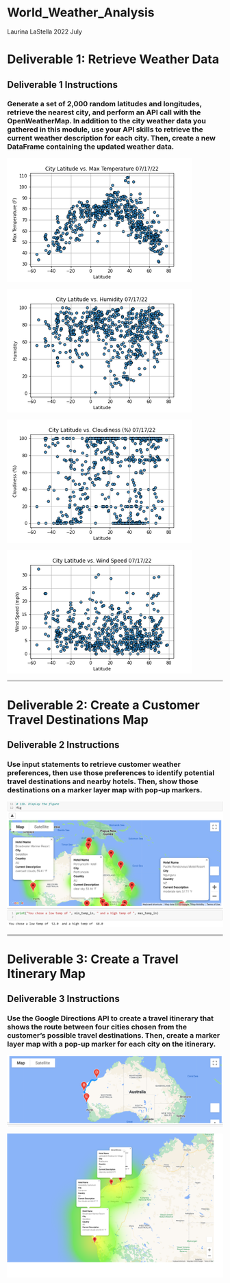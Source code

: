 



# World_Weather_Analysis
Laurina LaStella
2022 July

# Deliverable 1: Retrieve Weather Data

## Deliverable 1 Instructions

### Generate a set of 2,000 random latitudes and longitudes, retrieve the nearest city, and perform an API call with the OpenWeatherMap. In addition to the city weather data you gathered in this module, use your API skills to retrieve the current weather description for each city. Then, create a new DataFrame containing the updated weather data.



![Lat x Max Temp](Weather_Database/weather_data/Fig1.png)


![Lat x Humidity](Weather_Database/weather_data/Fig2.png)


![Lat x Cloudiness](Weather_Database/weather_data/Fig3.png)


![Lat x Wind Speed](Weather_Database/weather_data/Fig4.png)

---


# Deliverable 2: Create a Customer Travel Destinations Map

## Deliverable 2 Instructions

### Use input statements to retrieve customer weather preferences, then use those preferences to identify potential travel destinations and nearby hotels. Then, show those destinations on a marker layer map with pop-up markers.

![Lat x Wind Speed](Vacation_Search/WeatherPy_vacation_map.png)


---


# Deliverable 3: Create a Travel Itinerary Map

## Deliverable 3 Instructions

### Use the Google Directions API to create a travel itinerary that shows the route between four cities chosen from the customer’s possible travel destinations. Then, create a marker layer map with a pop-up marker for each city on the itinerary.

![Lat x Wind Speed](Vacation_Itinerary/WeatherPy_travel_map.png)


![Lat x Wind Speed](Vacation_Itinerary/WeatherPy_travel_map_markers.png)

